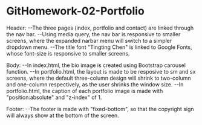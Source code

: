 # GitHomework-02-Portfolio
Header:
--The three pages (index, portfolio and contact) are linked through the nav bar.
--Using media query, the nav bar is responsive to smaller screens, where the expanded narbar menu will switch to a simpler dropdown menu.
--The title font "Tingting Chen" is linked to Google Fonts, whose font-size is responsive to smaller screens.

Body:
--In index.html, the bio image is created using Bootstrap carousel function.
--In portfolio.html, the layout is made to be resposive to sm and sx screens, where the default three-column design will shrink to two-column and one-column respectively, as the user shrinks the window size.
--In portfolio.html, the caption of each portfolio image is made with "position:absolute" and "z-index" of 1.

Footer:
--The footer is made with "fixed-bottom", so that the copyright sign will always show at the bottom of the screen.


